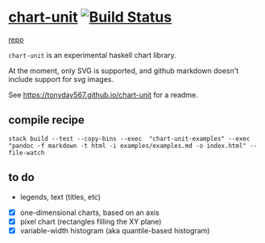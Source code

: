 
[chart-unit](https://tonyday567.github.io/chart-unit) [![Build Status](https://travis-ci.org/tonyday567/chart-unit.png)](https://travis-ci.org/tonyday567/chart-unit)
===

[repo](https://tonyday567.github.com/chart-unit)

`chart-unit` is an experimental haskell chart library.  

At the moment, only SVG is supported, and github markdown doesn't include support for svg images.

See https://tonyday567.github.io/chart-unit for a readme.

compile recipe
--------

~~~
stack build --test --copy-bins --exec  "chart-unit-examples" --exec "pandoc -f markdown -t html -i examples/examples.md -o index.html" --file-watch
~~~

to do
---

- legends, text (titles, etc)
- [x] one-dimensional charts, based on an axis
- [x] pixel chart (rectangles filling the XY plane)
- [x] variable-width histogram (aka quantile-based histogram)
